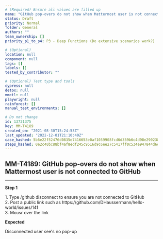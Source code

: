 ```yaml
---
# (Required) Ensure all values are filled up
name: "GitHub pop-overs do not show when Mattermost user is not connected to GitHub"
status: Draft
priority: Normal
folder: General
authors: ""
team_ownership: []
priority_p1_to_p4: P3 - Deep Functions (Do extensive scenarios work?)

# (Optional)
location: null
component: null
tags: []
labels: []
tested_by_contributor: ""

# (Optional) Test type and tools
cypress: null
detox: null
mmctl: null
playwright: null
rainforest: []
manual_test_environments: []

# Do not change
id: 13721375
key: MM-T4189
created_on: "2021-08-30T15:24:53Z"
last_updated: "2022-12-01T21:10:49Z"
case_hashed: 5b6e22f52476d0835e7416653e0af1059908fcd6d359b6c4d98e290238c06f3d0747fc3692788daa9263ef1f0fdaed22
steps_hashed: 0e2c40bc88bf4af8edf245c9516d9c6ee27c5417ff0c534e947844d6d8b5b7387d0efd483029135d6c1e42c5b29081a6
---
```


<!-- (Auto-generated) Based on frontmatter's "key" and "name" -->

## MM-T4189: GitHub pop-overs do not show when Mattermost user is not connected to GitHub

---

**Step 1**

1\. Type /github disconnect to ensure you are not connected to GitHub\
2\. Post a public link such as https\://github.com/DHaussermann/hello-world/issues/141\
3\. Mousr over the link

**Expected**

Disconnected user see's no pop-up
